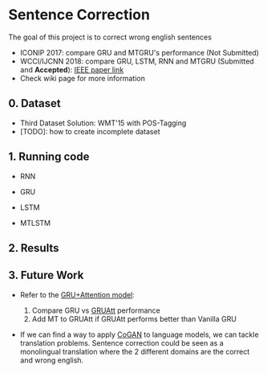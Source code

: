 # Sentence Correction
The goal of this project is to correct wrong english sentences

* ICONIP 2017: compare GRU and MTGRU's performance (Not Submitted)
* WCCI/IJCNN 2018: compare GRU, LSTM, RNN and MTGRU (Submitted and **Accepted**): [IEEE paper link](https://ieeexplore.ieee.org/abstract/document/8489499)
* Check wiki page for more information

## 0. Dataset
* Third Dataset Solution: WMT'15 with POS-Tagging
* [TODO]: how to create incomplete dataset

## 1. Running code
* RNN

* GRU

* LSTM

* MTLSTM

## 2. Results

## 3. Future Work
* Refer to the [GRU+Attention model](https://github.com/gcunhase/PaperNotes/blob/master/notes/gruatt.md):
   1. Compare GRU vs [GRUAtt](https://github.com/DeepLearnXMU/CAEncoder-NMT) performance
   2. Add MT to GRUAtt if GRUAtt performs better than Vanilla GRU

* If we can find a way to apply [CoGAN](https://github.com/gcunhase/PaperNotes/edit/master/notes/cogan.md) to language models, we can tackle translation problems. Sentence correction could be seen as a monolingual translation where the 2 different domains are the correct and wrong english.
